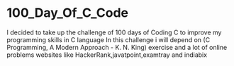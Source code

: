 # 100_Day_Of_C_Code
I decided to take up the challenge of 100 days of Coding C to improve my programming skills in C language
In this challenge i will depend on (C Programming, A Modern Approach - K. N. King) exercise and a lot of online problems websites like HackerRank,javatpoint,examtray and indiabix
